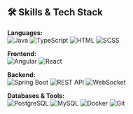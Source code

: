 ## 🛠️ Skills & Tech Stack

**Languages:**  
![Java](https://img.shields.io/badge/Java-%23ED8B00.svg?style=flat&logo=java&logoColor=white)
![TypeScript](https://img.shields.io/badge/TypeScript-%23007ACC.svg?style=flat&logo=typescript&logoColor=white)
![HTML](https://img.shields.io/badge/HTML5-%23E34F26.svg?style=flat&logo=html5&logoColor=white)
![SCSS](https://img.shields.io/badge/SCSS-%23CC6699.svg?style=flat&logo=sass&logoColor=white)

**Frontend:**  
![Angular](https://img.shields.io/badge/Angular-%23DD0031.svg?style=flat&logo=angular&logoColor=white)
![React](https://img.shields.io/badge/React-%2320232a.svg?style=flat&logo=react&logoColor=%2361DAFB)

**Backend:**  
![Spring Boot](https://img.shields.io/badge/Spring%20Boot-%236DB33F.svg?style=flat&logo=spring-boot&logoColor=white)
![REST API](https://img.shields.io/badge/REST-API-%23000000.svg?style=flat&logo=swagger&logoColor=white)
![WebSocket](https://img.shields.io/badge/WebSocket-%23000000.svg?style=flat)

**Databases & Tools:**  
![PostgreSQL](https://img.shields.io/badge/PostgreSQL-%23336791.svg?style=flat&logo=postgresql&logoColor=white)
![MySQL](https://img.shields.io/badge/MySQL-%2300f.svg?style=flat&logo=mysql&logoColor=white)
![Docker](https://img.shields.io/badge/Docker-%230db7ed.svg?style=flat&logo=docker&logoColor=white)
![Git](https://img.shields.io/badge/Git-%23F05033.svg?style=flat&logo=git&logoColor=white)
